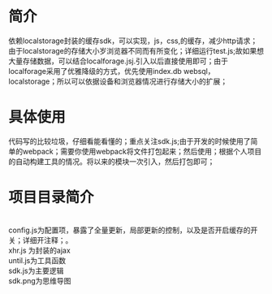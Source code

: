 <h1>简介</h1>
依赖localstorage封装的缓存sdk，可以实现，js，css,的缓存，减少http请求；
由于localstorage的存储大小岁浏览器不同而有所变化；详细运行test.js;故如果想大量存储数据，可以结合localforage.jsj.引入以后直接使用即可；由于localforage采用了优雅降级的方式，优先使用index.db websql， localstorage；所以可以依据设备和浏览器情况进行存储大小的扩展；
<h1>具体使用</h1>
代码写的比较垃圾，仔细看能看懂的；重点关注sdk.js;由于开发的时候使用了简单的webpack；需要你使用webpack将文件打包起来；然后使用；根据个人项目的自动构建工具的情况。将以来的模块一次引入，然后打包即可；
<h1>项目目录简介</h1>
<br>config.js为配置项，暴露了全量更新，局部更新的控制，以及是否开启缓存的开关；详细开注释；。
<br>xhr.js 为封装的ajax
<br>until.js为工具函数
<br>sdk.js为主要逻辑
<br>sdk.png为思维导图